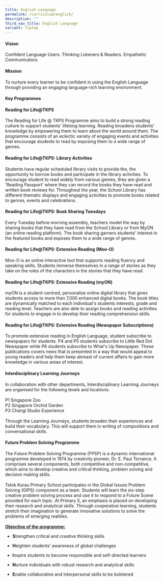 ```yaml
---
title: English Language
permalink: /curriculum/english/
description: ""
third_nav_title: English Language
variant: tiptap
---
```

<h4><strong>Vision</strong></h4>
<p>Confident Language Users. Thinking Listeners &amp; Readers. Empathetic
Communicators.</p>
<p></p>
<h4><strong>Mission</strong></h4>
<p>To nurture every learner to be confident in using the English Language
through providing an engaging language-rich learning environment.</p>
<p></p>
<h4><strong>Key Programmes</strong></h4>
<h4>Reading for Life@TKPS</h4>
<p>The Reading for Life @ TKPS Programme aims to build a strong reading culture
to support students' lifelong learning. Reading broadens students' knowledge
by empowering them to learn about the world around them. The programme
consists of an eclectic variety of engaging events and activities that
encourage students to read by exposing them to a wide range of genres.</p>
<h4>Reading for Life@TKPS: Library Activities</h4>
<p>Students have regular scheduled library visits to provide the, the opportunity
to borrow books and participate in the library activities. To encourage
student to read widely from various genres, they are given a 'Reading Passport'
where they can record the books they have read and written book reviews
for. Throughout the year, the School Library has different thematic displays
and engaging activities to promote books related to genres, events and
celebrations.</p>
<h4>Reading for Life@TKPS: Book Sharing Tuesdays</h4>
<p>Every Tuesday before morning assembly, teachers model the way by sharing
books that they have read from the School Library or from MyON (an online
reading platform). The book sharing garners students' interest in the featured
books and exposes them to a wide range of genres.</p>
<h4>Reading for Life@TKPS: Extensive Reading (Moo-O)</h4>
<p>Moo-O is an online interactive tool that supports reading fluency and
speaking skills. Students immerse themselves in a range of stories as they
take on the roles of the characters in the stories that they have read.</p>
<h4>Reading for Life@TKPS: Extensive Reading (myON)</h4>
<p>myON is a student-centred, personalise online digital library that gives
students access to more than 7,000 enhanced digital books. The book titles
are dynamically matched to each individual's students interests, grade
and reading level. Teachers are also able to assign books and reading activities
for students to engage in to develop their reading comprehension skills.</p>
<h4>Reading for Life@TKPS: Extensive Reading (Newspaper Subscriptions)</h4>
<p>To promote extensive reading in English Language, student subscribe to
newspapers for students. P4 and P5 students subscribe to Little Red Dot
Newspaper while P6 students subscribe to What's Up Newspaper. These publications
covers news that is presented in a way that would appeal to young readers
and help them keep abreast of current affairs to gain more knowledge in
various areas of interest.</p>
<h4>Interdisciplinary Learning Journeys</h4>
<p>In collaboration with other departments, Interdisciplinary Learning Journeys
are organised for the following levels and locations:
<br>
<br>P1 Singapore Zoo
<br>P2 Singapore Orchid Garden
<br>P3 Changi Studio Experience
<br>
<br>Through the Learning Journeys, students broaden their experiences and
build their vocabulary. This will support them in writing of compositions
and conversational skills.</p>
<h4>Future Problem Solving Programme</h4>
<p>The Future Problem Solving Programme (FPSP) is a dynamic international
programme developed in 1974 by creativity pioneer, Dr. E. Paul Torrance.
It comprises several components, both competitive and non-competitive,
which aims to develop creative and critical thinking, problem solving and
decision making skills.
<br>
<br>Telok Kurau Primary School participates in the Global Issues Problem Solving
(GIPS) component as a team. Students will learn the six-step creative problem
solving process and use it to respond to a Future Scene provided for each
topic. At Primary 5, an emphasis is placed on developing their research
and analytical skills. Through cooperative learning, students stretch their
imagination to generate innovative solutions to solve the problems of emerging
realities.
<br>
<br><strong><u>Objective of the programme:</u></strong>
</p>
<ul data-tight="true" class="tight">
<li>
<p><strong>S</strong>trengthen critical and creative thinking skills</p>
</li>
<li>
<p><strong>H</strong>eighten students’ awareness of global challenges</p>
</li>
<li>
<p><strong>I</strong>nspire students to become responsible and self-directed
learners</p>
</li>
<li>
<p><strong>N</strong>urture individuals with robust research and analytical
skills</p>
</li>
<li>
<p><strong>E</strong>nable collaborative and interpersonal skills to be bolstered</p>
</li>
</ul>
<p></p>